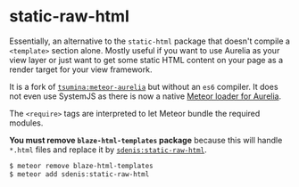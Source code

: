 # static-raw-html

Essentially, an alternative to the `static-html` package that doesn't compile a `<template>` section alone. Mostly useful if you want to use Aurelia as your view layer or just want to get some static HTML content on your page as a render target for your view framework.

It is a fork of [`tsumina:meteor-aurelia`](https://atmospherejs.com/tsumina/meteor-aurelia) but without an `es6` compiler.
It does not even use SystemJS as there is now a native [Meteor loader for Aurelia](https://atmospherejs.com/sdenis/aurelia).

The `<require>` tags are interpreted to let Meteor bundle the required modules.

**You must remove `blaze-html-templates` package** because this will handle `*.html` files and replace it by [`sdenis:static-raw-html`](https://atmospherejs.com/sdenis/static-raw-html).

```bash
$ meteor remove blaze-html-templates
$ meteor add sdenis:static-raw-html
```
